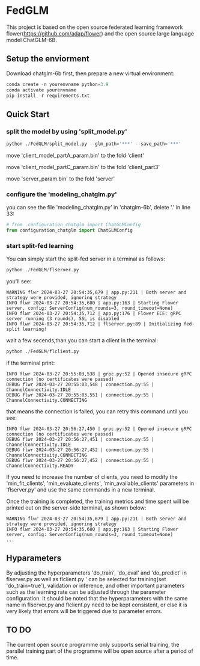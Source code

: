 # FedGLM
This project is based on the open source federated learning framework flower(https://github.com/adap/flower) and the open source large language model ChatGLM-6B.

## Setup the enviorment
Download chatglm-6b first, then prepare a new virtual environment:
```python
conda create -n yourenvname python=3.9
conda activate yourenvname
pip install -r requirements.txt
```

## Quick Start
### split the model  by using 'split_model.py'
```python
python ./FedGLM/split_model.py --glm_path='***' --save_path='***'
```
move 'client_model_partA_param.bin' to the fold 'client'

move 'client_model_partC_param.bin' to the fold 'client_part3'

move 'server_param.bin' to the fold 'server'

### configure the 'modeling_chatglm.py'
you can see the file 'modeling_chatglm.py' in 'chatglm-6b', delete '.' in line 33:

```python
# from .configuration_chatglm import ChatGLMConfig
from configuration_chatglm import ChatGLMConfig
```
### start split-fed learning
You can simply start the split-fed server in a terminal as follows:
```python
python ./FedGLM/flserver.py
```
you'll see:
```
WARNING flwr 2024-03-27 20:54:35,679 | app.py:211 | Both server and strategy were provided, ignoring strategy
INFO flwr 2024-03-27 20:54:35,680 | app.py:163 | Starting Flower server, config: ServerConfig(num_rounds=3, round_timeout=None)
INFO flwr 2024-03-27 20:54:35,712 | app.py:176 | Flower ECE: gRPC server running (3 rounds), SSL is disabled
INFO flwr 2024-03-27 20:54:35,712 | flserver.py:89 | Initializing fed-split learning!
```

wait a few secends,than you can start a client in the terminal:
```python
python ./FedGLM/flclient.py
```
if the terminal print:
```
INFO flwr 2024-03-27 20:55:03,538 | grpc.py:52 | Opened insecure gRPC connection (no certificates were passed)
DEBUG flwr 2024-03-27 20:55:03,548 | connection.py:55 | ChannelConnectivity.IDLE
DEBUG flwr 2024-03-27 20:55:03,551 | connection.py:55 | ChannelConnectivity.CONNECTING
```
that means the connection is failed, you can retry this command until you see:
```
INFO flwr 2024-03-27 20:56:27,450 | grpc.py:52 | Opened insecure gRPC connection (no certificates were passed)
DEBUG flwr 2024-03-27 20:56:27,451 | connection.py:55 | ChannelConnectivity.IDLE
DEBUG flwr 2024-03-27 20:56:27,452 | connection.py:55 | ChannelConnectivity.CONNECTING
DEBUG flwr 2024-03-27 20:56:27,452 | connection.py:55 | ChannelConnectivity.READY
```
If you need to increase the number of clients, you need to modify the 'min_fit_clients', 'min_evaluate_clients', 'min_available_clients' parameters in 'flserver.py' and use the same commands in a new terminal.

Once the training is completed, the training metrics and time spent will be printed out on the server-side terminal, as shown below:
```
WARNING flwr 2024-03-27 20:54:35,679 | app.py:211 | Both server and strategy were provided, ignoring strategy
INFO flwr 2024-03-27 20:54:35,680 | app.py:163 | Starting Flower server, config: ServerConfig(num_rounds=3, round_timeout=None)
...
```
## Hyparameters
By adjusting the hyperparameters 'do_train', 'do_eval' and 'do_predict' in flserver.py as well as flclient.py ' can be selected for training(set 'do_train=true'), validation or inference, and other important parameters such as the learning rate can be adjusted through the parameter configuration. It should be noted that the hyperparameters with the same name in flserver.py and flclient.py need to be kept consistent, or else it is very likely that errors will be triggered due to parameter errors.

## TO DO
The current open source programme only supports serial training, the parallel training part of the programme will be open source after a period of time.


